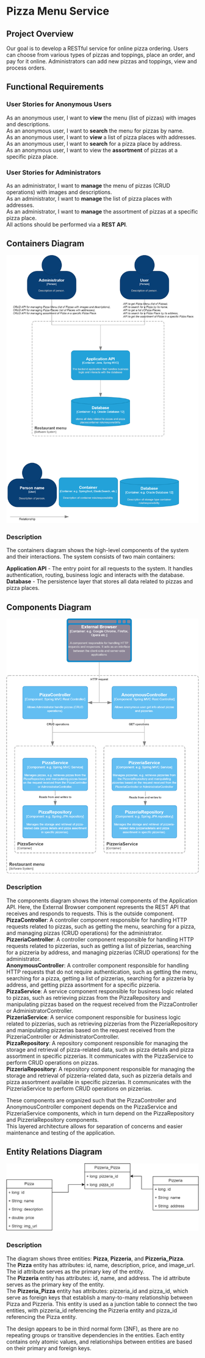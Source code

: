# Pizza Menu Service
## Project Overview
Our goal is to develop a RESTful service for online pizza ordering. Users can choose from various types of pizzas and toppings, place an order, and pay for it online. Administrators can add new pizzas and toppings, view and process orders.
## Functional Requirements
### User Stories for Anonymous Users
As an anonymous user, I want to **view** the menu (list of pizzas) with images and descriptions.<br/>
As an anonymous user, I want to **search** the menu for pizzas by name.<br/>
As an anonymous user, I want to **view** a list of pizza places with addresses.<br/>
As an anonymous user, I want to **search** for a pizza place by address.<br/>
As an anonymous user, I want to view the **assortment** of pizzas at a specific pizza place.
### User Stories for Administrators
As an administrator, I want to **manage** the menu of pizzas (CRUD operations) with images and descriptions.<br/>
As an administrator, I want to **manage** the list of pizza places with addresses.<br/>
As an administrator, I want to **manage** the assortment of pizzas at a specific pizza place.<br/>
All actions should be performed via a **REST API**.

## Containers Diagram
![Containers Diagram](https://github.com/krajniy/PizzaService/blob/master/img/Containers%20Diagram.png)
### Description
The containers diagram shows the high-level components of the system and their interactions. 
The system consists of two main containers:<br/>

**Application API** - The entry point for all requests to the system. 
It handles authentication, routing, business logic and interacts with the database.<br/>
**Database** - The persistence layer that stores all data related to pizzas and pizza places.


## Components Diagram
![Components Diagram](https://github.com/krajniy/PizzaService/blob/master/img/Components%20Diagram.png)
### Description

The components diagram shows the internal components of the Application API. 
Here, the External Browser component represents the REST API that receives and responds to requests. 
This is the outside component. </br>
**PizzaController**: A controller component responsible for handling HTTP requests related to pizzas, 
such as getting the menu, searching for a pizza, and managing pizzas (CRUD operations) for the administrator.</br>
**PizzeriaController**: A controller component responsible for handling HTTP requests related to pizzerias, 
such as getting a list of pizzerias, searching for a pizzeria by address, and managing pizzerias (CRUD operations) for the administrator.</br>
**AnonymousController**: A controller component responsible for handling HTTP requests that do not require 
authentication, such as getting the menu, searching for a pizza, getting a list of pizzerias, 
searching for a pizzeria by address, and getting pizza assortment for a specific pizzeria.</br>
**PizzaService**: A service component responsible for business logic related to pizzas, 
such as retrieving pizzas from the PizzaRepository and manipulating pizzas based on the request 
received from the PizzaController or AdministratorController.</br>
**PizzeriaService**: A service component responsible for business logic related to pizzerias, 
such as retrieving pizzerias from the PizzeriaRepository and manipulating pizzerias based 
on the request received from the PizzeriaController or AdministratorController.</br>
**PizzaRepository**: A repository component responsible for managing the storage and retrieval 
of pizza-related data, such as pizza details and pizza assortment in specific pizzerias. 
It communicates with the PizzaService to perform CRUD operations on pizzas.</br>
**PizzeriaRepository**: A repository component responsible for managing the storage and retrieval 
of pizzeria-related data, such as pizzeria details and pizza assortment available in specific pizzerias. 
It communicates with the PizzeriaService to perform CRUD operations on pizzerias.</br>

These components are organized such that the PizzaController and AnonymousController component depends on the PizzaService 
and PizzeriaService components, which in turn depend on the PizzaRepository and PizzeriaRepository components. </br>
This layered architecture allows for separation of concerns and easier maintenance and testing of the application.

## Entity Relations Diagram
![ER Diagram](https://github.com/krajniy/PizzaService/blob/master/img/ER%20Diagram.png)
### Description
The diagram shows three entities: **Pizza**, **Pizzeria**, and **Pizzeria_Pizza**. </br>
The **Pizza** entity has attributes: id, name, description, price, and image_url. 
The id attribute serves as the primary key of the entity.</br>
The **Pizzeria** entity has attributes: id, name, and address. 
The id attribute serves as the primary key of the entity.</br>
The **Pizzeria_Pizza** entity has attributes: pizzeria_id and pizza_id, which serve as foreign keys 
that establish a many-to-many relationship between Pizza and Pizzeria. 
This entity is used as a junction table to connect the two entities, with pizzeria_id referencing 
the Pizzeria entity and pizza_id referencing the Pizza entity.</br>

The design appears to be in third normal form (3NF), as there are no repeating groups 
or transitive dependencies in the entities. Each entity contains only atomic values, 
and relationships between entities are based on their primary and foreign keys.